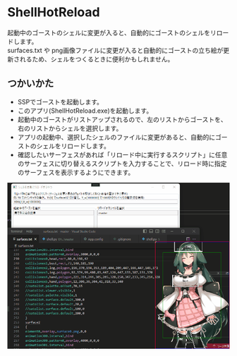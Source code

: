 # ShellHotReload
起動中のゴーストのシェルに変更が入ると、自動的にゴーストのシェルをリロードします。  
surfaces.txt や png画像ファイルに変更が入ると自動的にゴーストの立ち絵が更新されるため、シェルをつくるときに便利かもしれません。

## つかいかた
* SSPでゴーストを起動します。
* このアプリ(ShellHotReload.exe)を起動します。
* 起動中のゴーストがリストアップされるので、左のリストからゴーストを、右のリストからシェルを選択します。
* アプリの起動中、選択したシェルのファイルに変更があると、自動的にゴーストのシェルをリロードします。
* 確認したいサーフェスがあれば「リロード中に実行するスクリプト」に任意のサーフェスに切り替えるスクリプトを入力することで、リロード時に指定のサーフェスを表示するようにできます。


![preview](./preview.gif)